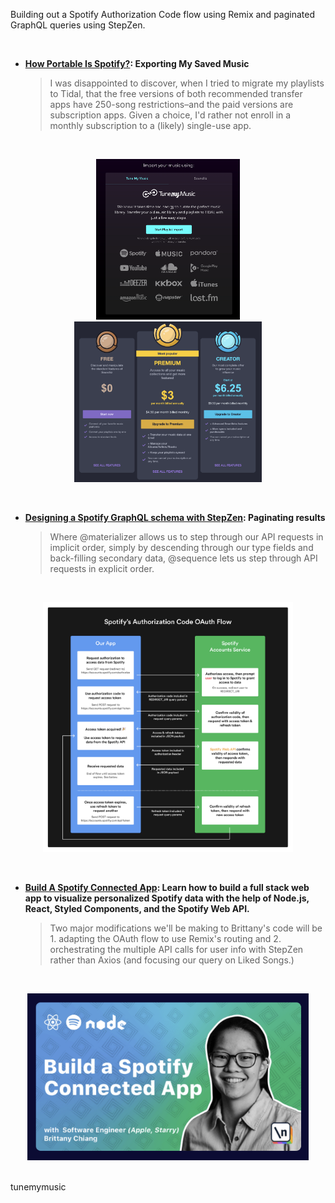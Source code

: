 Building out a Spotify Authorization Code flow using Remix and paginated GraphQL queries using StepZen.

<br/>

- **[How Portable Is Spotify?](draft.md): Exporting My Saved Music**


  > I was disappointed to discover, when I tried to migrate my playlists to Tidal, that the free versions of both recommended transfer apps have 250-song restrictions–and the paid versions are subscription apps. Given a choice, I'd rather not enroll in a monthly subscription to a (likely) single-use app.

<br/>

<p align="center">
  <img width="230" src="././images/tunemymusic.png"/>
  <img width="300" src="././images/subscription.png"/>
  
</p>

<br/>

- **[Designing a Spotify GraphQL schema with StepZen](stepzen.md): Paginating results**


  > Where @materializer allows us to step through our API requests in implicit order, simply by descending through our type fields and back-filling secondary data, @sequence lets us step through API requests in explicit order. 


<br/>

<p align="center">
  <img width="400" src="././images/oauthflow.png"/>
</p>

<br/>


- **[Build A Spotify Connected App](https://www.newline.co/courses/build-a-spotify-connected-app): Learn how to build a full stack web app to visualize personalized Spotify data with the help of Node.js, React, Styled Components, and the Spotify Web API.**


  > Two major modifications we'll be making to Brittany's code will be 1. adapting the OAuth flow to use Remix's routing and 2. orchestrating the multiple API calls for user info with StepZen rather than Axios (and focusing our query on Liked Songs.)

<br/>

<p align="center">
  <img width="450" src="././images/newline.png"/>
</p>

<br/>tunemymusic